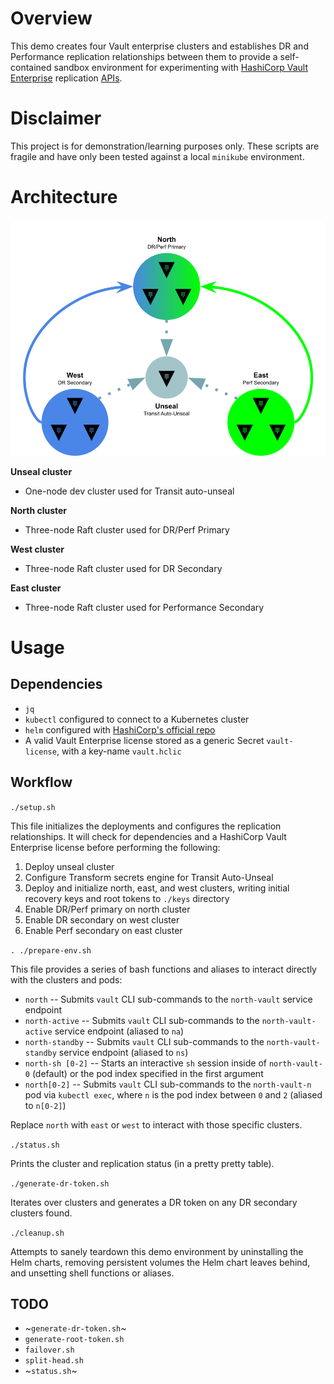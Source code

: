 # Overview

This demo creates four Vault enterprise clusters and establishes DR and Performance replication relationships between them to provide a self-contained sandbox environment for experimenting with [HashiCorp Vault Enterprise](https://developer.hashicorp.com/vault/docs/enterprise/replication) replication [APIs](https://developer.hashicorp.com/vault/api-docs/system/replication).

# Disclaimer

This project is for demonstration/learning purposes only.  These scripts are fragile and have only been tested against a local `minikube` environment.

# Architecture

![](cluster-diagram.png)

**Unseal cluster**

* One-node dev cluster used for Transit auto-unseal

**North cluster**

* Three-node Raft cluster used for DR/Perf Primary

**West cluster**

* Three-node Raft cluster used for DR Secondary

**East cluster**

* Three-node Raft cluster used for Performance Secondary

# Usage

## Dependencies

* `jq`
* `kubectl` configured to connect to a Kubernetes cluster
* `helm` configured with [HashiCorp's official repo](https://developer.hashicorp.com/vault/docs/platform/k8s/helm/run#how-to)
* A valid Vault Enterprise license stored as a generic Secret `vault-license`, with a key-name `vault.hclic`

## Workflow

`./setup.sh`

This file initializes the deployments and configures the replication
relationships.  It will check for dependencies and a HashiCorp Vault Enterprise
license before performing the following:

1. Deploy unseal cluster
1. Configure Transform secrets engine for Transit Auto-Unseal
1. Deploy and initialize north, east, and west clusters, writing initial recovery keys and root tokens to `./keys` directory
1. Enable DR/Perf primary on north cluster
1. Enable DR secondary on west cluster
1. Enable Perf secondary on east cluster

`. ./prepare-env.sh`

This file provides a series of bash functions and aliases to interact directly
with the clusters and pods:

* `north` -- Submits `vault` CLI sub-commands to the `north-vault` service endpoint
* `north-active` -- Submits `vault` CLI sub-commands to the `north-vault-active` service endpoint (aliased to `na`)
* `north-standby` -- Submits `vault` CLI sub-commands to the `north-vault-standby` service endpoint (aliased to `ns`)
* `north-sh [0-2]` -- Starts an interactive `sh` session inside of `north-vault-0` (default) or the pod index specified in the first argument
* `north[0-2]` -- Submits `vault` CLI sub-commands to the `north-vault-n` pod via `kubectl exec`, where `n` is the pod index between `0` and `2` (aliased to `n[0-2]`)

Replace `north` with `east` or `west` to interact with those specific clusters.

`./status.sh`

Prints the cluster and replication status (in a pretty pretty table).

`./generate-dr-token.sh`

Iterates over clusters and generates a DR token on any DR secondary clusters found.

`./cleanup.sh`

Attempts to sanely teardown this demo environment by uninstalling the Helm charts, removing persistent volumes the Helm chart leaves behind, and unsetting shell functions or aliases.

## TODO

* ~`generate-dr-token.sh`~
* `generate-root-token.sh`
* `failover.sh`
* `split-head.sh`
* ~`status.sh`~
